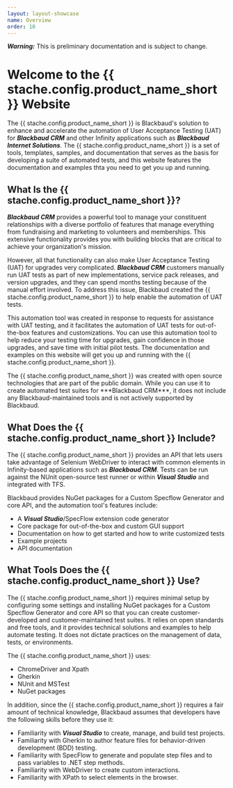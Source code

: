 ```yaml
---
layout: layout-showcase
name: Overview
order: 10
---
```


<p class="alert alert-warning"><strong><em>Warning:</em></strong> This is preliminary documentation and is subject to change.</p>

# Welcome to the {{ stache.config.product_name_short }} Website
The {{ stache.config.product_name_short }} is Blackbaud's solution to enhance and accelerate the automation of User Acceptance Testing (UAT) for ***Blackbaud CRM*** and other Infinity applications such as  ***Blackbaud Internet Solutions***. The {{ stache.config.product_name_short }} is a set of tools, templates, samples, and documentation that serves as the basis for developing a suite of automated tests, and this website features the documentation and examples thta you need to get you up and running.

## What Is the {{ stache.config.product_name_short }}?
***Blackbaud CRM*** provides a powerful tool to manage your constituent relationships with a diverse portfolio of features that manage everything from fundraising and marketing to volunteers and memberships. This extensive functionality provides you with building blocks that are critical to achieve your organization's mission.

However, all that functionality can also make User Acceptance Testing (UAT) for upgrades very complicated. ***Blackbaud CRM*** customers manually run UAT tests as part of new implementations, service pack releases, and version upgrades, and they can spend months testing because of the manual effort involved. To address this issue, Blackbaud created the {{ stache.config.product_name_short }} to help enable the automation of UAT tests.

This automation tool was created in response to requests for assistance with UAT testing, and it facilitates the automation of UAT tests for out-of-the-box features and customizations. You can use this automation tool to help reduce your testing time for upgrades, gain confidence in those upgrades, and save time with initial pilot tests. The documentation and examples on this website will get you up and running with the {{ stache.config.product_name_short }}.

<p class="alert alert-info">The {{ stache.config.product_name_short }} was created with open source technologies that are part of the public domain. While you can use it to create automated test suites for ***Blackbaud CRM***, it does not include any Blackbaud-maintained tools and is not actively supported by Blackbaud.</p>

## What Does the {{ stache.config.product_name_short }} Include?
The {{ stache.config.product_name_short }} provides an API that lets users take advantage of Selenium WebDriver to interact with common elements in Infinity-based applications such as ***Blackbaud CRM***. Tests can be run against the NUnit open-source test runner or within ***Visual Studio*** and integrated with TFS.

Blackbaud provides NuGet packages for a Custom Specflow Generator and core API, and the automation tool's features include:
* A ***Visual Studio***/SpecFlow extension code generator 
* Core package for out-of-the-box and custom GUI support
* Documentation on how to get started and how to write customized tests
* Example projects
* API documentation

## What Tools Does the {{ stache.config.product_name_short }} Use?
The {{ stache.config.product_name_short }} requires minimal setup by configuring some settings and installing NuGet packages for a Custom Specflow Generator and core API so that you can create customer-developed and customer-maintained test suites. It relies on open standards and free tools, and it provides technical solutions and examples to help automate testing. It does not dictate practices on the management of data, tests, or environments.

The {{ stache.config.product_name_short }} uses:
* ChromeDriver and Xpath
* Gherkin
* NUnit and MSTest
* NuGet packages

In addition, since the {{ stache.config.product_name_short }} requires a fair amount of technical knowledge, Blackbaud assumes that developers have the following skills before they use it:
* Familiarity with ***Visual Studio*** to create, manage, and build test projects.
* Familiarity with Gherkin to author feature files for behavior-driven development (BDD) testing.
* Familiarity with SpecFlow to generate and populate step files and to pass variables to .NET step methods.
* Familiarity with WebDriver to create custom interactions.
* Familiarity with XPath to select elements in the browser.
